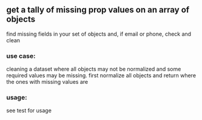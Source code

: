 ## get a tally of missing prop values on an array of objects
find missing fields in your set of objects and, if email or phone,
check and clean
### use case:
cleaning a dataset where all objects may not be normalized and  some required values may be missing. first normalize all objects and return where the ones with missing values are

### usage: 
see test for usage